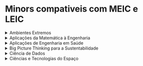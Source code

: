 # Minors compativeis com MEIC e LEIC

<details>
    <summary>Ambientes Extremos</summary>

  https://fenix.tecnico.ulisboa.pt/cursos/min-ae
  * Ambientes Extremos na Terra e no Espaço
  * Detecção Remota
  * Técnicas e Metodologias de Amostragem em Ambientes Extremos
</details>
  
<details>
    <summary>Aplicações da Matemática à Engenharia</summary>
    
  https://fenix.tecnico.ulisboa.pt/cursos/min-ame
  * Análise Numérica Funcional e Optimização
  * Métodos de Álgebra e Geometria em Engenharia e Física
  * Métodos Estatísticos em Data Mining
  * Algoritmos e Modelação Computacional
</details>
  
<details>
    <summary>Aplicações de Engenharia em Saúde</summary>
    
  https://fenix.tecnico.ulisboa.pt/cursos/min-aes
  * Engenharia de Células e Tecidos
  * Fundamentos de Interfaces Homem-Máquina
  * Processamento de Biossinais e Imagem Biomédica
  * Projecto Integrador de 2º Ciclo em Engenharia Biomédica (?)
</details>
  
<details>
    <summary>Big Picture Thinking para a Sustentabilidade</summary>

  https://fenix.tecnico.ulisboa.pt/cursos/min-bpts
  * Ciência de Redes Complexas
  * Desenvolvimento Sustentável - Fundamentos Quantitativos
  * Grande História e Sustentabilidade
</details>
  
<details>
    <summary>Ciência de Dados</summary>

  https://fenix.tecnico.ulisboa.pt/cursos/min-cd
  * Aprendizagem Automática
  * Estatística Computacional
  * Sistemas de Informação e Bases de Dados
  * Visualização de Informação
</details>
  
<details>
    <summary>Ciências e Tecnologias do Espaço</summary>


<details>
    <summary>Ciências e Tecnologias do Espaço</summary>
  *
  *
  *
</details>

<details>
    <summary>Ciências e Tecnologias Quânticas</summary>
  *
  *
  *
</details>

<details>
    <summary>Ciências Nucleares Aplicadas</summary>
  *
  *
  *
</details>

<details>
    <summary>Economia Circular</summary>
  *
  *
  *
</details>

<details>
    <summary>Empreendedorismo e Inovação</summary>
  *
  *
  *
</details>

<details>
    <summary>Energia para o Futuro</summary>
  *
  *
  *
</details>

<details>
    <summary>Engenharia Humanitária</summary>
  *
  *
  *
</details>

<details>
    <summary>Física Contemporânea</summary>
  *
  *
  *
</details>

<details>
    <summary>Física Médica</summary>
  *
  *
  *
</details>

<details>
    <summary>Gestão Ambiental</summary>
  *
  *
  *
</details>

<details>
    <summary>Gestão Industrial e de Sistemas</summary>
  *
  *
  *
</details>

<details>
    <summary>Indústria 4.0 Sustentável</summary>
  *
  *
  *
</details>

<details>
    <summary>Instrumentação Eletrónica e Sistemas de Aquisição de Dados</summary>
  *
  *
  *
</details>

<details>
    <summary>Matemática Computacional Aplicada às Finanças</summary>
  *
  *
  *
</details>

<details>
    <summary>Nanoengenharia e Microssistemas</summary>
  *
  *
  *
</details>

<details>
    <summary>Nanomateriais e Fabricação Avançada</summary>
  *
  *
  *
</details>

<details>
    <summary>Produção de Electricidade Renovável</summary>
  *
  *
  *
</details>

<details>
    <summary>Sistemas e Métodos de Apoio à Decisão</summary>
  *
  *
  *
</details>

<details>
    <summary>Smart Cities</summary>
  *
  *
  *
</details>

<details>
    <summary>Spatial Data Science</summary>
  *
  *
  *
</details>

<details>
    <summary>Tecnologias Biológicas</summary>
  *
  *
  *
</details>

<details>
    <summary>Tecnologias da Internet</summary>
  *
  *
  *
</details>

<details>
    <summary>Tecnologias Fotónicas</summary>
  *
  *
  *
</details>

<details>
    <summary>Tecnologias para o Património Cultural</summary>
  *
  *
  *
</details>
